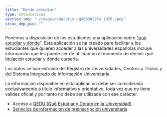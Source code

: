 ```yaml
---
title: "Dónde estudiar"
type: estadisticas
section_img: "./images/education-g9033892fa_1920.jpeg"
struc_dep_pic: ""
---
```

Ponemos a disposición de los estudiantes una aplicación sobre ["qué estudiar y dónde"](https://www.educacion.gob.es/notasdecorte/compBdDo). Esta aplicación se ha creado para facilitar a los estudiantes que quieren acceder a las universidades españolas incluye información que les puede ser de utilidad en el momento de decidir qué titulación estudiar y dónde cursarla.  

Los datos se han extraído del Registro de Universidades, Centros y Títulos y del Sistema Integrado de Información Universitaria.  

La información disponible en esta aplicación debe ser considerada exclusivamente a título informativo y orientativo, toda vez que no tiene validez oficial y por tanto no debe ser utilizada con ese carácter.  

- Acceso a [QEDU (Qué Estudiar y Dónde en la Universidad)](https://www.educacion.gob.es/notasdecorte/compBdDo).  
- [Servicios de información de preinscripción universitaria](https://www.universidades.gob.es/portal/site/universidades/menuitem.21ef60083f296675105f2c10026041a0/?vgnextoid=5425a292699b7710VgnVCM1000001d04140aRCRD)